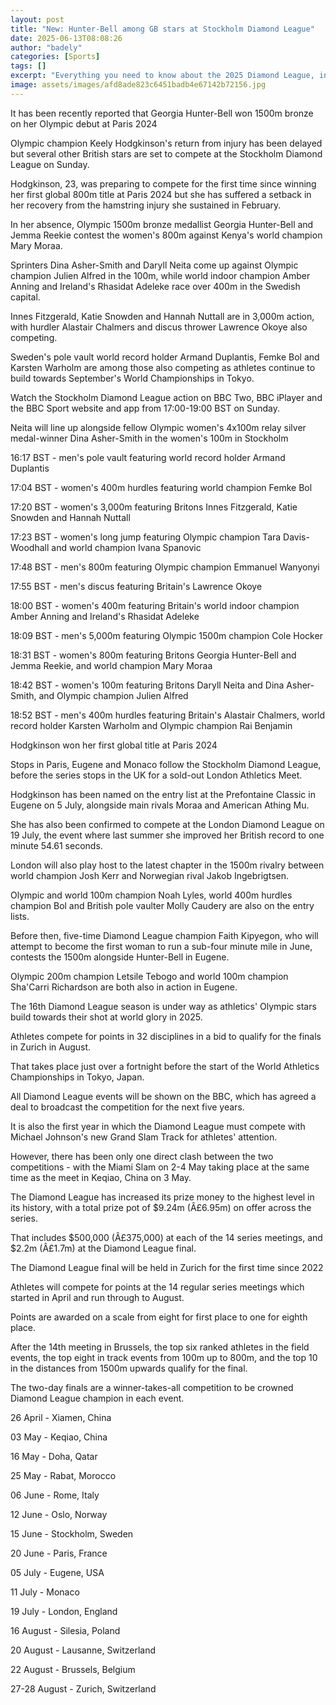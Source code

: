 ```yaml
---
layout: post
title: "New: Hunter-Bell among GB stars at Stockholm Diamond League"
date: 2025-06-13T08:08:26
author: "badely"
categories: [Sports]
tags: []
excerpt: "Everything you need to know about the 2025 Diamond League, including how to watch the action live on the BBC."
image: assets/images/afd8ade823c6451badb4e67142b72156.jpg
---
```


It has been recently reported that Georgia Hunter-Bell won 1500m bronze on her Olympic debut at Paris 2024

Olympic champion Keely Hodgkinson's return from injury has been delayed but several other British stars are set to compete at the Stockholm Diamond League on Sunday.

Hodgkinson, 23, was preparing to compete for the first time since winning her first global 800m title at Paris 2024 but she has suffered a setback in her recovery from the hamstring injury she sustained in February.

In her absence, Olympic 1500m bronze medallist Georgia Hunter-Bell and Jemma Reekie contest the women's 800m against Kenya's world champion Mary Moraa.

Sprinters Dina Asher-Smith and Daryll Neita come up against Olympic champion Julien Alfred in the 100m, while world indoor champion Amber Anning and Ireland's Rhasidat Adeleke race over 400m in the Swedish capital.

Innes Fitzgerald, Katie Snowden and Hannah Nuttall are in 3,000m action, with hurdler Alastair Chalmers and discus thrower Lawrence Okoye also competing.

Sweden's pole vault world record holder Armand Duplantis, Femke Bol and Karsten Warholm are among those also competing as athletes continue to build towards September's World Championships in Tokyo.

Watch the Stockholm Diamond League action on BBC Two, BBC iPlayer and the BBC Sport website and app from 17:00-19:00 BST on Sunday.

Neita will line up alongside fellow Olympic women's 4x100m relay silver medal-winner Dina Asher-Smith in the women's 100m in Stockholm

16:17 BST - men's pole vault featuring world record holder Armand Duplantis

17:04 BST - women's 400m hurdles featuring world champion Femke Bol 

17:20 BST - women's 3,000m featuring Britons Innes Fitzgerald, Katie Snowden and Hannah Nuttall

17:23 BST - women's long jump featuring Olympic champion Tara Davis-Woodhall and world champion Ivana Spanovic

17:48 BST - men's 800m featuring Olympic champion Emmanuel Wanyonyi

17:55 BST - men's discus featuring Britain's Lawrence Okoye

18:00 BST - women's 400m featuring Britain's world indoor champion Amber Anning and Ireland's Rhasidat Adeleke

18:09 BST - men's 5,000m featuring Olympic 1500m champion Cole Hocker

18:31 BST - women's 800m featuring Britons Georgia Hunter-Bell and Jemma Reekie, and world champion Mary Moraa

18:42 BST - women's 100m featuring Britons Daryll Neita and Dina Asher-Smith, and Olympic champion Julien Alfred

18:52 BST - men's 400m hurdles featuring Britain's Alastair Chalmers, world record holder Karsten Warholm and Olympic champion Rai Benjamin

Hodgkinson won her first global title at Paris 2024

Stops in Paris, Eugene and Monaco follow the Stockholm Diamond League, before the series stops in the UK for a sold-out London Athletics Meet.

Hodgkinson has been named on the entry list at the Prefontaine Classic in Eugene on 5 July, alongside main rivals Moraa and American Athing Mu.

She has also been confirmed to compete at the London Diamond League on 19 July, the event where last summer she improved her British record to one minute 54.61 seconds.

London will also play host to the latest chapter in the 1500m rivalry between world champion Josh Kerr and Norwegian rival Jakob Ingebrigtsen.

Olympic and world 100m champion Noah Lyles, world 400m hurdles champion Bol and British pole vaulter Molly Caudery are also on the entry lists.

Before then, five-time Diamond League champion Faith Kipyegon, who will attempt to become the first woman to run a sub-four minute mile in June, contests the 1500m alongside Hunter-Bell in Eugene.

Olympic 200m champion Letsile Tebogo and world 100m champion Sha'Carri Richardson are both also in action in Eugene.

The 16th Diamond League season is under way as athletics' Olympic stars build towards their shot at world glory in 2025.

Athletes compete for points in 32 disciplines in a bid to qualify for the finals in Zurich in August.

That takes place just over a fortnight before the start of the World Athletics Championships in Tokyo, Japan.

All Diamond League events will be shown on the BBC, which has agreed a deal to broadcast the competition for the next five years.

It is also the first year in which the Diamond League must compete with Michael Johnson's new Grand Slam Track for athletes' attention.

However, there has been only one direct clash between the two competitions - with the Miami Slam on 2-4 May taking place at the same time as the meet in Keqiao, China on 3 May.

The Diamond League has increased its prize money to the highest level in its history, with a total prize pot of $9.24m (Â£6.95m) on offer across the series.

That includes $500,000 (Â£375,000) at each of the 14 series meetings, and $2.2m (Â£1.7m) at the Diamond League final.

The Diamond League final will be held in Zurich for the first time since 2022

Athletes will compete for points at the 14 regular series meetings which started in April and run through to August. 

Points are awarded on a scale from eight for first place to one for eighth place. 

After the 14th meeting in Brussels, the top six ranked athletes in the field events, the top eight in track events from 100m up to 800m, and the top 10 in the distances from 1500m upwards qualify for the final. 

The two-day finals are a winner-takes-all competition to be crowned Diamond League champion in each event.

26 April - Xiamen, China

03 May - Keqiao, China

16 May - Doha, Qatar

25 May - Rabat, Morocco

06 June - Rome, Italy

12 June - Oslo, Norway

15 June - Stockholm, Sweden

20 June - Paris, France

05 July - Eugene, USA

11 July - Monaco

19 July - London, England

16 August - Silesia, Poland

20 August - Lausanne, Switzerland

22 August - Brussels, Belgium

27-28 August - Zurich, Switzerland

